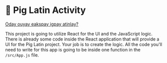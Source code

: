 # 🐷 Pig Latin Activity

[Oday ouyay eakspay igpay atinlay?](http://www.wikihow.com/Speak-Pig-Latin)

This project is going to utilize React for the UI and the JavaScript logic. There is already some code inside the React application that will provide a UI for the Pig Latin project. Your job is to create the logic. All the code you'll need to write for this app is going to be inside one function in the `/src/App.js` file.

